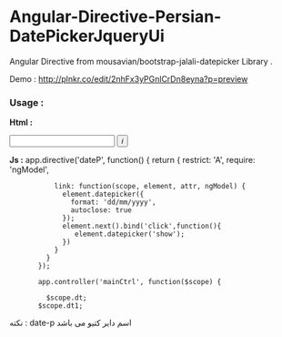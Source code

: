 # Angular-Directive-Persian-DatePickerJqueryUi
Angular Directive from mousavian/bootstrap-jalali-datepicker Library .

Demo : http://plnkr.co/edit/2nhFx3yPGnlCrDn8eyna?p=preview

<h3><b>Usage :</b></h3>

<b>Html :</b>

   <div class="input-append">
               <input date-p
               id="datepicker1"
               class="input-small"
               type="text"
               ng-model="$parent.dt"
               >
               <button  class="btn" type="button" ><i class="icon-calendar">i</i></button>
           </div>

   <b>Js :</b>
           app.directive('dateP', function() {
             return {
               restrict: 'A',
               require: 'ngModel',

               link: function(scope, element, attr, ngModel) {
                 element.datepicker({
                   format: 'dd/mm/yyyy',
                   autoclose: true
                 });
                 element.next().bind('click',function(){
                    element.datepicker('show');
                 })
               }
             }
           });

           app.controller('mainCtrl', function($scope) {

             $scope.dt;
           $scope.dt1;



نکته :  date-p اسم دایر کتیو می باشد



